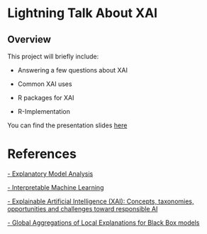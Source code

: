 # Lightning Talk About XAI

## Overview

This project will briefly include:

- Answering a few questions about XAI

- Common XAI uses

- R packages for XAI

- R-Implementation

You can find the presentation slides <a href = "https://jezahmoud.github.io/Lightning_Talk/XAI.html#/section ">here</a>


# References


<a href = "https://ema.drwhy.ai/ ">- Explanatory Model Analysis</a>

<a href = "https://christophm.github.io/interpretable-ml-book/ ">- Interpretable Machine Learning</a>

<a href = "https://www.sciencedirect.com/science/article/abs/pii/S1566253519308103?via%3Dihub ">- Explainable Artificial Intelligence (XAI): Concepts, taxonomies, opportunities and challenges toward responsible AI</a>

<a href = "https://arxiv.org/pdf/1907.03039.pdf ">- Global Aggregations of Local Explanations for Black Box models</a>

